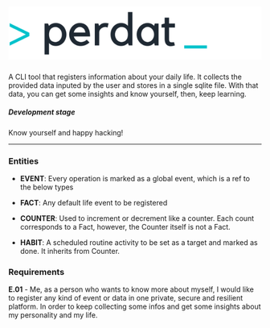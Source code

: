 # ![perdat](internal/assets/perdat_light_2x.png)

A CLI tool that registers information about your daily life.
It collects the provided data inputed by the user and stores in a single sqlite file.
With that data, you can get some insights and know yourself, then, keep learning.

##### Development stage

Know yourself and happy hacking!

---

### Entities

- **EVENT**: Every operation is marked as a global event, which is a ref to the below types

- **FACT**: Any default life event to be registered

- **COUNTER**: Used to increment or decrement like a counter. Each count corresponds to a Fact, however, the Counter itself is not a Fact.

- **HABIT**: A scheduled routine activity to be set as a target and marked as done. It inherits from Counter.

### Requirements

**E.01** - Me, as a person who wants to know more about myself, I would like to register any kind of event or data in one private, secure and resilient platform. In order to keep collecting some infos and get some insights about my personality and my life.
